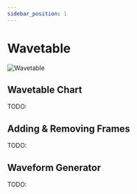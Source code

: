 ```yaml
---
sidebar_position: 1
---
```


# Wavetable

![Wavetable](/img/editor/wavetable.png)

## Wavetable Chart

TODO:

## Adding & Removing Frames

TODO:

## Waveform Generator

TODO:

